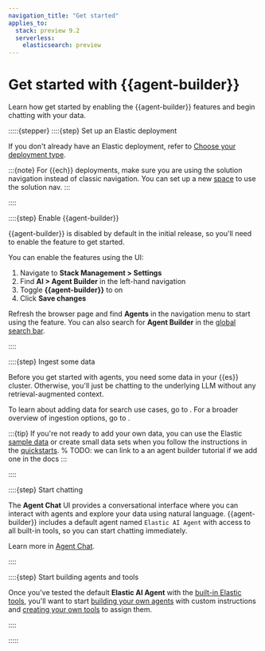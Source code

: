 ```yaml
---
navigation_title: "Get started"
applies_to:
  stack: preview 9.2
  serverless:
    elasticsearch: preview
---
```


# Get started with {{agent-builder}}

Learn how get started by enabling the {{agent-builder}} features and begin chatting with your data.

:::::{stepper}
::::{step} Set up an Elastic deployment

If you don't already have an Elastic deployment, refer to [Choose your deployment type](/solutions/search/get-started.md#choose-your-deployment-type).

:::{note}
For {{ech}} deployments, make sure you are using the solution navigation instead of classic navigation.
You can set up a new [space](/deploy-manage/manage-spaces.md) to use the solution nav.
:::

::::

::::{step} Enable {{agent-builder}}

{{agent-builder}} is disabled by default in the initial release, so you'll need to enable the feature to get started.

You can enable the features using the UI:

1. Navigate to **Stack Management > Settings**
2. Find **AI > Agent Builder** in the left-hand navigation
3. Toggle **{{agent-builder}}** to on
4. Click **Save changes**

Refresh the browser page and find **Agents** in the navigation menu to start using the feature.
You can also search for **Agent Builder** in the [global search bar](/explore-analyze/find-and-organize/find-apps-and-objects.md).


::::

::::{step} Ingest some data

Before you get started with agents, you need some data in your {{es}} cluster. Otherwise, you'll just be chatting to the underlying LLM without any retrieval-augmented context.

To learn about adding data for search use cases, go to [](/solutions/search/ingest-for-search.md).
For a broader overview of ingestion options, go to [](/manage-data/ingest.md).

:::{tip}
If you're not ready to add your own data, you can use the Elastic [sample data](/manage-data/ingest/sample-data.md) or create small data sets when you follow the instructions in the [quickstarts](/solutions/search/get-started/quickstarts.md).
% TODO: we can link to a an agent builder tutorial if we add one in the docs
:::

::::

::::{step} Start chatting

The **Agent Chat** UI provides a conversational interface where you can interact with agents and explore your data using natural language. {{agent-builder}} includes a default agent named `Elastic AI Agent` with access to all built-in tools, so you can start chatting immediately.

Learn more in [Agent Chat](chat.md).


::::

::::{step} Start building agents and tools

Once you've tested the default **Elastic AI Agent** with the [built-in Elastic tools](tools.md), you'll want to start [building your own agents](agent-builder-agents.md#create-a-new-agent) with custom instructions and [creating your own tools](tools.md#create-custom-tools) to assign them.

::::

:::::
